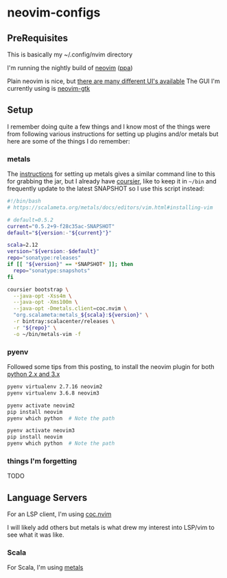 # neovim-configs

## PreRequisites

This is basically my ~/.config/nvim directory

I'm running the nightly build of [neovim](https://github.com/neovim/neovim/wiki/Installing-Neovim)
([ppa](https://launchpad.net/~neovim-ppa/+archive/ubuntu/unstable))

Plain neovim is nice, but [there are many different UI's available](https://github.com/neovim/neovim/wiki/Related-projects#gui)
The GUI I'm currently using is [neovim-gtk](https://github.com/daa84/neovim-gtk)

## Setup

I remember doing quite a few things and I know most of the things were from
following various instructions for setting up plugins and/or metals but here are
some of the things I do remember:

### metals

The [instructions](https://scalameta.org/metals/docs/editors/vim.html#generating-metals-binary)
for setting up metals gives a similar command line to this for grabbing the jar,
but I already have [coursier](https://github.com/coursier/coursier), like to
keep it in `~/bin` and frequently update to the latest SNAPSHOT so I use this
script instead:

```sh
#!/bin/bash
# https://scalameta.org/metals/docs/editors/vim.html#installing-vim

# default=0.5.2
current="0.5.2+9-f28c35ac-SNAPSHOT"
default="${version:-"${current}"}"

scala=2.12
version="${version:-$default}"
repo="sonatype:releases"
if [[ "${version}" == *SNAPSHOT* ]]; then
  repo="sonatype:snapshots"
fi

coursier bootstrap \
  --java-opt -Xss4m \
  --java-opt -Xms100m \
  --java-opt -Dmetals.client=coc.nvim \
  "org.scalameta:metals_${scala}:${version}" \
  -r bintray:scalacenter/releases \
  -r "${repo}" \
  -o ~/bin/metals-vim -f
```

### pyenv

Followed some tips from this posting, to install the neovim plugin for both
[python 2.x and 3.x](https://sk1u.com/blog/2018/04/16/pyenv-neovim)

```sh
pyenv virtualenv 2.7.16 neovim2
pyenv virtualenv 3.6.8 neovim3

pyenv activate neovim2
pip install neovim
pyenv which python  # Note the path

pyenv activate neovim3
pip install neovim
pyenv which python  # Note the path
```

### things I'm forgetting

TODO

## Language Servers

For an LSP client, I'm using [coc.nvim](https://github.com/neoclide/coc.nvim)

I will likely add others but metals is what drew my interest into LSP/vim to
see what it was like.

### Scala

For Scala, I'm using [metals](https://scalameta.org/metals/docs/editors/vim.html)

